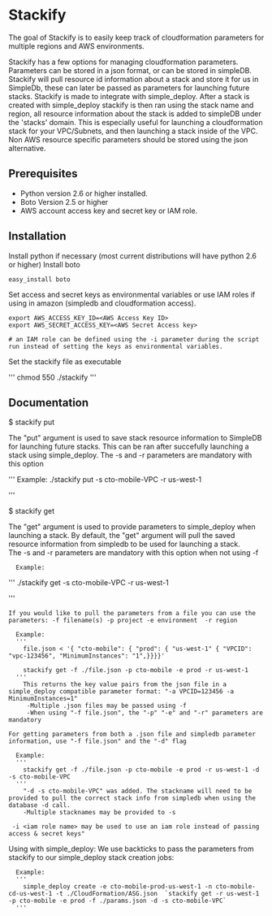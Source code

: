 Stackify
========

The goal of Stackify is to easily keep track of cloudformation parameters for multiple regions and AWS environments.

 Stackify has a few options for managing cloudformation parameters. Parameters can be stored in a json format, or can be stored in simpleDB. Stackify will pull resource id information about a stack and store it for us in SimpleDb, these can later be passed as parameters for launching future stacks.   Stackify is made to integrate with simple_deploy. After a stack is created with simple_deploy stackify is then ran using the stack name and region, all resource information about the stack is added to simpleDB under the 'stacks' domain. This is especially useful for launching a cloudformation stack for your VPC/Subnets, and then launching a stack inside of the VPC. Non AWS resource specific parameters should be stored using the json alternative.

Prerequisites
-------------

* Python version 2.6 or higher installed.
* Boto Version 2.5 or higher
* AWS account access key and secret key or IAM role.

Installation
------------

Install python if necessary (most current distributions will have python 2.6 or higher)
Install boto

```
easy_install boto
```

Set access and secret keys as environmental variables or use IAM roles if using in amazon (simpledb and cloudformation access).

```
export AWS_ACCESS_KEY_ID=<AWS Access Key ID>
export AWS_SECRET_ACCESS_KEY=<AWS Secret Access key>
  
# an IAM role can be defined using the -i parameter during the script run instead of setting the keys as environmental variables.

```
Set the stackify file as executable

'''
chmod 550 ./stackify
'''

Documentation
-------------

$ stackify put

The "put" argument is used to save stack resource information to SimpleDB for launching future stacks.
This can be ran after succefully launching a stack using simple_deploy.
The -s and -r parameters are mandatory with this option

'''
      Example: 
        ./stackify put -s cto-mobile-VPC -r us-west-1
        
'''

$ stackify get

The "get" argument is used to provide parameters to simple_deploy when launching a stack.
By default, the "get" argument will pull the saved resource information from simpledb to be used for launching a stack.  
The -s and -r parameters are mandatory with this option when not using -f


	  Example: 
'''
        ./stackify get -s cto-mobile-VPC -r us-west-1
        
'''

    If you would like to pull the parameters from a file you can use the parameters: -f filename(s) -p project -e environment  -r region
    
      Example: 
      '''
        file.json < '{ "cto-mobile": { "prod": { "us-west-1" { "VPCID": "vpc-123456", "MinimumInstances": "1",}}}}'

        stackify get -f ./file.json -p cto-mobile -e prod -r us-west-1
      '''
        This returns the key value pairs from the json file in a simple_deploy compatible parameter format: "-a VPCID=123456 -a MinimumInstances=1"
         -Multiple .json files may be passed using -f
         -When using "-f file.json", the "-p" "-e" and "-r" parameters are mandatory
    
    For getting parameters from both a .json file and simpledb parameter information, use "-f file.json" and the "-d" flag
    
      Example:
      '''
        stackify get -f ./file.json -p cto-mobile -e prod -r us-west-1 -d -s cto-mobile-VPC
      '''
        "-d -s cto-mobile-VPC" was added. The stackname will need to be provided to pull the correct stack info from simpledb when using the database -d call. 
        -Multiple stacknames may be provided to -s
    
     -i <iam role name> may be used to use an iam role instead of passing access & secret keys"


Using with simple_deploy:
	We use backticks to pass the parameters from stackify to our simple_deploy stack creation jobs:

	  Example:
	  '''
		simple_deploy create -e cto-mobile-prod-us-west-1 -n cto-mobile-cd-us-west-1 -t ./CloudFormation/ASG.json  `stackify get -r us-west-1 -p cto-mobile -e prod -f ./params.json -d -s cto-mobile-VPC`
	  '''

